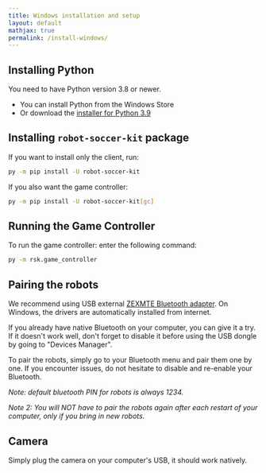 ```yaml
---
title: Windows installation and setup
layout: default
mathjax: true
permalink: /install-windows/
---
```


## Installing Python

You need to have Python version 3.8 or newer.

* You can install Python from the Windows Store
* Or download the [installer for Python 3.9](https://www.python.org/ftp/python/3.9.0/python-3.9.0-amd64.exe)

## Installing `robot-soccer-kit` package

If you want to install only the client, run:

```bash
py -m pip install -U robot-soccer-kit
```

If you also want the game controller:

```bash
py -m pip install -U robot-soccer-kit[gc]
```

## Running the Game Controller

To run the game controller: enter the following command:

```bash
py -m rsk.game_controller
```

## Pairing the robots

We recommend using USB external [ZEXMTE Bluetooth adapter](https://www.amazon.fr/gp/product/B08SC9M9K3/). On Windows,
the drivers are automatically installed from internet.

If you already have native Bluetooth on your computer, you can give it a try. If it doesn't work well, don't forget
to disable it before using the USB dongle by going to "Devices Manager".

To pair the robots, simply go to your Bluetooth menu and pair them one by one. If you encounter issues, do not hesitate
to disable and re-enable your Bluetooth.

*Note: default bluetooth PIN for robots is always 1234.*

*Note 2: You will NOT have to pair the robots again after each restart of your computer, only if you bring in new
robots.*

## Camera

Simply plug the camera on your computer's USB, it should work natively.